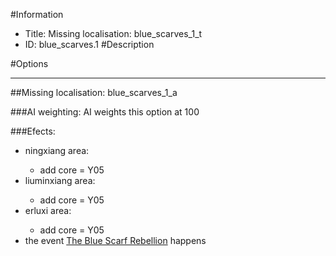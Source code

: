 #Information
 - Title: Missing localisation: blue_scarves_1_t
 - ID: blue_scarves.1
#Description

#Options

___
##Missing localisation: blue_scarves_1_a

###AI weighting:
AI weights this option at 100


###Efects:<ul><li>ningxiang area:</li><ul><li>add core = Y05</li></ul><li>liuminxiang area:</li><ul><li>add core = Y05</li></ul><li>erluxi area:</li><ul><li>add core = Y05</li></ul><li>the event [The Blue Scarf Rebellion](../events/the_blue_scarf_rebellion.md) happens</li></ul>
